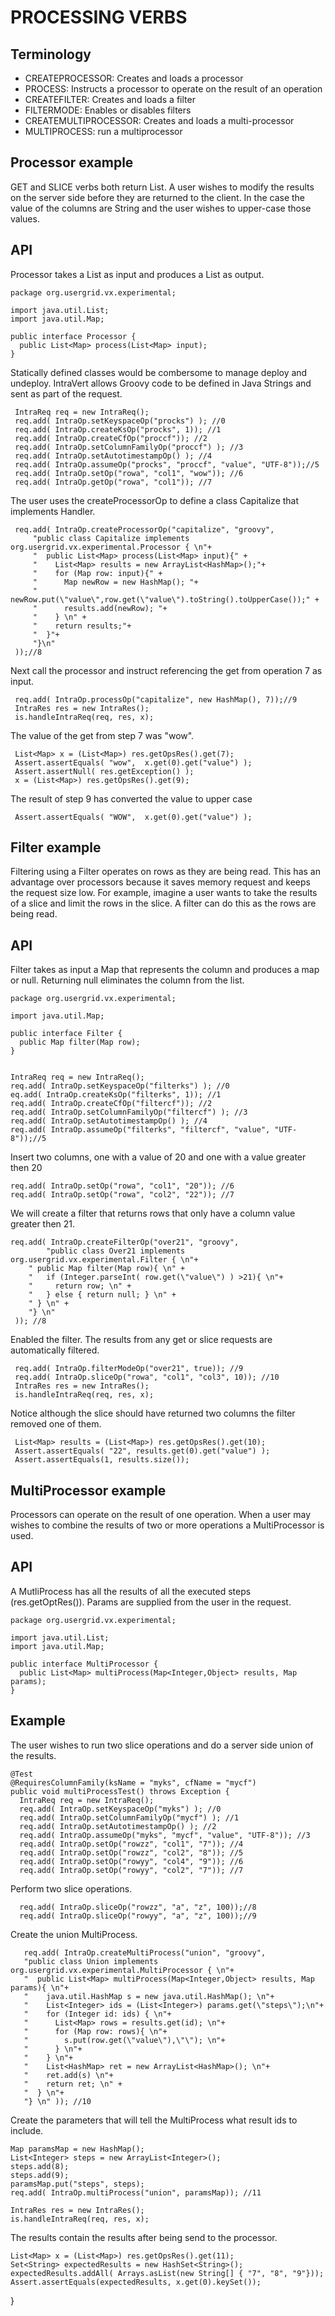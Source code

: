 PROCESSING VERBS
==============

Terminology
----

* CREATEPROCESSOR: Creates and loads a processor
* PROCESS: Instructs a processor to operate on the result of an operation
* CREATEFILTER: Creates and loads a filter
* FILTERMODE: Enables or disables filters 
* CREATEMULTIPROCESSOR: Creates and loads a multi-processor
* MULTIPROCESS: run a multiprocessor

Processor example
----
GET and SLICE verbs both return List<Map>. A user wishes to modify the results on the server side before they are
returned to the client. In the case the value of the columns are String and the user wishes to upper-case those values.

API
----
Processor takes a List<Map> as input and produces a List<Map> as output.

    package org.usergrid.vx.experimental;

    import java.util.List;
    import java.util.Map;

    public interface Processor {
      public List<Map> process(List<Map> input);
    }

Statically defined classes would be combersome to manage deploy and undeploy. IntraVert allows Groovy 
code to be defined in Java Strings and sent as part of the request.

     IntraReq req = new IntraReq();
     req.add( IntraOp.setKeyspaceOp("procks") ); //0
     req.add( IntraOp.createKsOp("procks", 1)); //1
     req.add( IntraOp.createCfOp("proccf")); //2
     req.add( IntraOp.setColumnFamilyOp("proccf") ); //3
     req.add( IntraOp.setAutotimestampOp() ); //4
     req.add( IntraOp.assumeOp("procks", "proccf", "value", "UTF-8"));//5
     req.add( IntraOp.setOp("rowa", "col1", "wow")); //6
     req.add( IntraOp.getOp("rowa", "col1")); //7
     
The user uses the createProcessorOp to define a class Capitalize that implements Handler.

     req.add( IntraOp.createProcessorOp("capitalize", "groovy", 
         "public class Capitalize implements org.usergrid.vx.experimental.Processor { \n"+
         "  public List<Map> process(List<Map> input){" +
         "    List<Map> results = new ArrayList<HashMap>();"+
         "    for (Map row: input){" +
         "      Map newRow = new HashMap(); "+
         "      newRow.put(\"value\",row.get(\"value\").toString().toUpperCase());" +
         "      results.add(newRow); "+
         "    } \n" +
         "    return results;"+
         "  }"+
         "}\n"
     ));//8

Next call the processor and instruct referencing the get from operation 7 as input.

     req.add( IntraOp.processOp("capitalize", new HashMap(), 7));//9
     IntraRes res = new IntraRes();
     is.handleIntraReq(req, res, x);

The value of the get from step 7 was "wow".

     List<Map> x = (List<Map>) res.getOpsRes().get(7);
     Assert.assertEquals( "wow",  x.get(0).get("value") );
     Assert.assertNull( res.getException() );
     x = (List<Map>) res.getOpsRes().get(9);

The result of step 9 has converted the value to upper case

     Assert.assertEquals( "WOW",  x.get(0).get("value") );

Filter example
----
Filtering using a Filter operates on rows as they are being read. This has an advantage over processors because it saves memory request and keeps the request size low. For example, imagine a user wants to take the results of a slice and limit the rows in the slice. A filter can do this as the rows are being read.

API
--------
Filter takes as input a Map that represents the column and produces a map or null. Returning null eliminates the column from the list.

    package org.usergrid.vx.experimental;

    import java.util.Map;

    public interface Filter {
      public Map filter(Map row);
    }


    IntraReq req = new IntraReq();
    req.add( IntraOp.setKeyspaceOp("filterks") ); //0
    eq.add( IntraOp.createKsOp("filterks", 1)); //1
    req.add( IntraOp.createCfOp("filtercf")); //2
    req.add( IntraOp.setColumnFamilyOp("filtercf") ); //3
    req.add( IntraOp.setAutotimestampOp() ); //4
    req.add( IntraOp.assumeOp("filterks", "filtercf", "value", "UTF-8"));//5

Insert two columns, one with a value of 20 and one with a value greater then 20

    req.add( IntraOp.setOp("rowa", "col1", "20")); //6
    req.add( IntraOp.setOp("rowa", "col2", "22")); //7
    
We will create a filter that returns rows that only have a column value greater then 21.

    req.add( IntraOp.createFilterOp("over21", "groovy", 
     		"public class Over21 implements org.usergrid.vx.experimental.Filter { \n"+
        " public Map filter(Map row){ \n" +
        "   if (Integer.parseInt( row.get(\"value\") ) >21){ \n"+
        "     return row; \n" +
        "   } else { return null; } \n" +
        " } \n" +
        "} \n"
     )); //8

Enabled the filter. The results from any get or slice requests are automatically filtered.

     req.add( IntraOp.filterModeOp("over21", true)); //9
     req.add( IntraOp.sliceOp("rowa", "col1", "col3", 10)); //10
     IntraRes res = new IntraRes();
     is.handleIntraReq(req, res, x);

Notice although the slice should have returned two columns the filter removed one of them.

     List<Map> results = (List<Map>) res.getOpsRes().get(10);
     Assert.assertEquals( "22", results.get(0).get("value") );
     Assert.assertEquals(1, results.size());

MultiProcessor example
----
Processors can operate on the result of one operation. When a user may wishes to combine
the results of two or more operations a MultiProcessor is used.

API
----

A MutliProcess has all the results of all the executed steps (res.getOptRes()). Params
are supplied from the user in the request.

    package org.usergrid.vx.experimental;

    import java.util.List;
    import java.util.Map;

    public interface MultiProcessor {
      public List<Map> multiProcess(Map<Integer,Object> results, Map params);
    }
    
Example
----

The user wishes to run two slice operations and do a server side union of the results. 

    @Test
    @RequiresColumnFamily(ksName = "myks", cfName = "mycf")
    public void multiProcessTest() throws Exception {
      IntraReq req = new IntraReq();
      req.add( IntraOp.setKeyspaceOp("myks") ); //0
      req.add( IntraOp.setColumnFamilyOp("mycf") ); //1
      req.add( IntraOp.setAutotimestampOp() ); //2
      req.add( IntraOp.assumeOp("myks", "mycf", "value", "UTF-8")); //3
      req.add( IntraOp.setOp("rowzz", "col1", "7")); //4
      req.add( IntraOp.setOp("rowzz", "col2", "8")); //5
      req.add( IntraOp.setOp("rowyy", "col4", "9")); //6
      req.add( IntraOp.setOp("rowyy", "col2", "7")); //7
      
 Perform two slice operations.
      
      req.add( IntraOp.sliceOp("rowzz", "a", "z", 100));//8
      req.add( IntraOp.sliceOp("rowyy", "a", "z", 100));//9
 
 Create the union MultiProcess.
    
       req.add( IntraOp.createMultiProcess("union", "groovy", 
       "public class Union implements org.usergrid.vx.experimental.MultiProcessor { \n"+
       "  public List<Map> multiProcess(Map<Integer,Object> results, Map params){ \n"+
       "    java.util.HashMap s = new java.util.HashMap(); \n"+
       "    List<Integer> ids = (List<Integer>) params.get(\"steps\");\n"+
       "    for (Integer id: ids) { \n"+
       "      List<Map> rows = results.get(id); \n"+
       "      for (Map row: rows){ \n"+
       "        s.put(row.get(\"value\"),\"\"); \n"+
       "      } \n"+
       "    } \n"+ 
       "    List<HashMap> ret = new ArrayList<HashMap>(); \n"+
       "    ret.add(s) \n"+
       "    return ret; \n" +
       "  } \n"+
       "} \n" )); //10 

Create the parameters that will tell the MultiProcess what result ids to include.

    Map paramsMap = new HashMap();
    List<Integer> steps = new ArrayList<Integer>();
    steps.add(8);
    steps.add(9);
    paramsMap.put("steps", steps);
    req.add( IntraOp.multiProcess("union", paramsMap)); //11
    
    IntraRes res = new IntraRes();
    is.handleIntraReq(req, res, x);

The results contain the results after being send to the processor.

    List<Map> x = (List<Map>) res.getOpsRes().get(11);
    Set<String> expectedResults = new HashSet<String>();
    expectedResults.addAll( Arrays.asList(new String[] { "7", "8", "9"}));
    Assert.assertEquals(expectedResults, x.get(0).keySet());
    
  }
